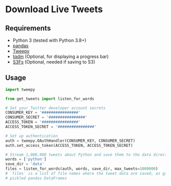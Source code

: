 # Download Live Tweets

## Requirements

* Python 3 (tested with Python 3.8+)
* [pandas](https://pandas.pydata.org/)
* [Tweepy](https://www.tweepy.org/)
* [tqdm](https://tqdm.github.io/) (Optional, for displaying a progress bar)
* [S3Fs](https://s3fs.readthedocs.io/en/latest/) (Optional, needed if saving to S3)

## Usage

```python
import tweepy

from get_tweets import listen_for_words

# Set your Twitter developer account secrets
CONSUMER_KEY = '################'
CONSUMER_SECRET = '################'
ACCESS_TOKEN = '################'
ACCESS_TOKEN_SECRET = '################'

# Set up authentication
auth = tweepy.OAuthHandler(CONSUMER_KEY, CONSUMER_SECRET)
auth.set_access_token(ACCESS_TOKEN, ACCESS_TOKEN_SECRET)

# Stream 1,000,000 tweets about Python and save them to the data directory
words = ['python']
save_dir = 'data'
files = listen_for_words(auth, words, save_dir, max_tweets=1000000)
# `files` is a list of file names where the tweet data are saved, as gzipped
# pickled pandas DataFrames
```
